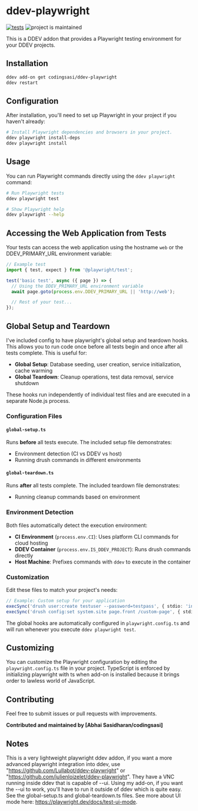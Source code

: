 # ddev-playwright

[![tests](https://github.com/codingsasi/ddev-playwright/actions/workflows/tests.yml/badge.svg)](https://github.com/codingsasi/ddev-playwright/actions/workflows/tests.yml) ![project is maintained](https://img.shields.io/maintenance/yes/2025.svg)

This is a DDEV addon that provides a Playwright testing environment for your DDEV projects.

## Installation

```bash
ddev add-on get codingsasi/ddev-playwright
ddev restart
```

## Configuration

After installation, you'll need to set up Playwright in your project if you haven't already:

```bash
# Install Playwright dependencies and browsers in your project.
ddev playwright install-deps
ddev playwright install

```

## Usage

You can run Playwright commands directly using the `ddev playwright` command:

```bash
# Run Playwright tests
ddev playwright test

# Show Playwright help
ddev playwright --help
```

## Accessing the Web Application from Tests

Your tests can access the web application using the hostname `web` or the DDEV_PRIMARY_URL environment variable:

```javascript
// Example test
import { test, expect } from '@playwright/test';

test('basic test', async ({ page }) => {
  // Using the DDEV_PRIMARY_URL environment variable
  await page.goto(process.env.DDEV_PRIMARY_URL || 'http://web');

  // Rest of your test...
});
```

## Global Setup and Teardown

I've included config to have playwright's global setup and teardown hooks. This allows you to run code once before all tests begin and once after all tests complete. This is useful for:

- **Global Setup**: Database seeding, user creation, service initialization, cache warming
- **Global Teardown**: Cleanup operations, test data removal, service shutdown

These hooks run independently of individual test files and are executed in a separate Node.js process.

### Configuration Files

#### `global-setup.ts`
Runs **before** all tests execute. The included setup file demonstrates:
- Environment detection (CI vs DDEV vs host)
- Running drush commands in different environments

#### `global-teardown.ts`
Runs **after** all tests complete. The included teardown file demonstrates:
- Running cleanup commands based on environment

### Environment Detection

Both files automatically detect the execution environment:

- **CI Environment** (`process.env.CI`): Uses platform CLI commands for cloud hosting
- **DDEV Container** (`process.env.IS_DDEV_PROJECT`): Runs drush commands directly
- **Host Machine**: Prefixes commands with `ddev` to execute in the container

### Customization

Edit these files to match your project's needs:

```typescript
// Example: Custom setup for your application
execSync('drush user:create testuser --password=testpass', { stdio: 'inherit' });
execSync('drush config:set system.site page.front /custom-page', { stdio: 'inherit' });
```

The global hooks are automatically configured in `playwright.config.ts` and will run whenever you execute `ddev playwright test`.

## Customizing

You can customize the Playwright configuration by editing the `playwright.config.ts` file in your project. TypeScript is enforced by initializing playwright with ts when add-on is installed because it brings order to lawless world of JavaScript.

## Contributing

Feel free to submit issues or pull requests with improvements.

**Contributed and maintained by [Abhai Sasidharan/codingsasi]**

## Notes

This is a very lightweight playwright ddev addon, if you want a more advanced playwright integration into ddev, use "https://github.com/Lullabot/ddev-playwright" or "https://github.com/julienloizelet/ddev-playwright". They have a VNC running inside ddev that is capable of --ui. Using my add-on, if you want the --ui to work, you'll have to run it outside of ddev which is quite easy. See the global-setup.ts and global-teardown.ts files. See more about UI mode here: https://playwright.dev/docs/test-ui-mode.